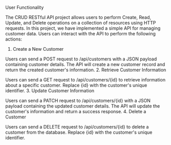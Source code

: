 ﻿User Functionality

The CRUD RESTful API project allows users to perform Create, Read, Update, and Delete operations on a collection of resources using HTTP requests. In this project, we have implemented a simple API for managing customer data. Users can interact with the API to perform the following actions:
1. Create a New Customer

Users can send a POST request to /api/customers with a JSON payload containing customer details. The API will create a new customer record and return the created customer's information.
2. Retrieve Customer Information

Users can send a GET request to /api/customers/{id} to retrieve information about a specific customer. Replace {id} with the customer's unique identifier.
3. Update Customer Information

Users can send a PATCH request to /api/customers/{id} with a JSON payload containing the updated customer details. The API will update the customer's information and return a success response.
4. Delete a Customer

Users can send a DELETE request to /api/customers/{id} to delete a customer from the database. Replace {id} with the customer's unique identifier.